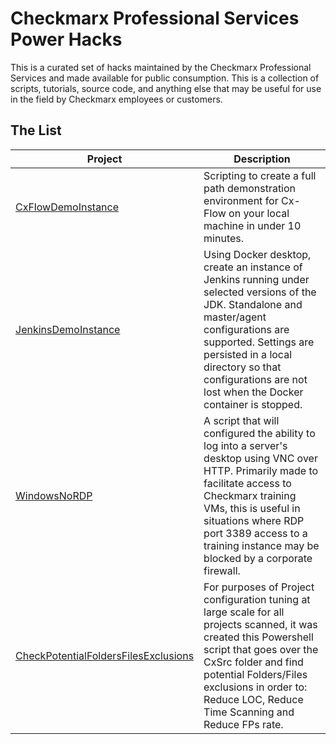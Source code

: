 # Checkmarx Professional Services Power Hacks

This is a curated set of hacks maintained by the Checkmarx Professional Services and made available for public consumption.  This is a collection of scripts, tutorials, source code, and anything else that may be useful for use in the field by Checkmarx employees or customers.

## The List

Project | Description
--------|------------
[CxFlowDemoInstance](CxFlowDemoInstance) | Scripting to create a full path demonstration environment for Cx-Flow on your local machine in under 10 minutes.
[JenkinsDemoInstance](JenkinsDemoInstance) | Using Docker desktop, create an instance of Jenkins running under selected versions of the JDK.  Standalone and master/agent configurations are supported.  Settings are persisted in a local directory so that configurations are not lost when the Docker container is stopped.
[WindowsNoRDP](WindowsNoRDP) | A script that will configured the ability to log into a server's desktop using VNC over HTTP.  Primarily made to facilitate access to Checkmarx training VMs, this is useful in situations where RDP port 3389 access to a training instance may be blocked by a corporate firewall.
[CheckPotentialFoldersFilesExclusions](CheckPotentialFoldersFilesExclusions) | For purposes of Project configuration tuning at large scale for all projects scanned, it was created this Powershell script that goes over the CxSrc folder and find potential Folders/Files exclusions in order to: Reduce LOC, Reduce Time Scanning and Reduce FPs rate.